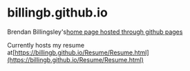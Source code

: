 # billingb.github.io

Brendan Billingsley's[home page hosted through github pages](https://billingb.github.io/)

Currently hosts my resume at[https://billingb.github.io/Resume/Resume.html](https://billingb.github.io/Resume/Resume.html)
